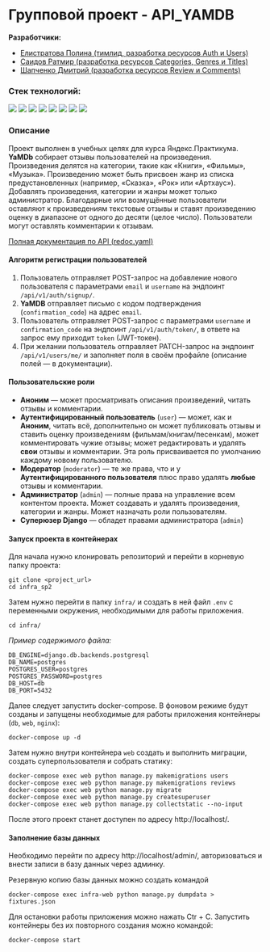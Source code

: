 # Групповой проект - API_YAMDB

**Разработчики:**
- [Елистратова Полина (тимлид, разработка ресурсов Auth и Users)](https://github.com/TIoJIuHa)
- [Саидов Ратмир (разработка ресурсов Categories, Genres и Titles)](https://github.com/RatmirSaidov)
- [Шапченко Дмитрий (разработка ресурсов Review и Comments)](https://github.com/dltt1)

### Стек технологий:

<div>
  <img src="https://img.shields.io/badge/python-3670A0?style=for-the-badge&logo=python&logoColor=ffdd54"/>
  <img src="https://img.shields.io/badge/Django-092E20?style=for-the-badge&logo=django&logoColor=green"/>
  <img src="https://img.shields.io/badge/django%20rest-ff1709?style=for-the-badge&logo=django&logoColor=white"/>
  <img src="https://img.shields.io/badge/JWT-000000?style=for-the-badge&logo=JSON%20web%20tokens&logoColor=white"/>
  <img src="https://img.shields.io/badge/postgres-%23316192.svg?style=for-the-badge&logo=postgresql&logoColor=white"/>
  <img src="https://img.shields.io/badge/docker-%230db7ed.svg?style=for-the-badge&logo=docker&logoColor=white"/>
  <img src="https://img.shields.io/badge/nginx-%23009639.svg?style=for-the-badge&logo=nginx&logoColor=white"/>
  <img src="https://img.shields.io/badge/gunicorn-%298729.svg?style=for-the-badge&logo=gunicorn&logoColor=white"/>
</div>


### Описание

Проект выполнен в учебных целяx для курса Яндекс.Практикума. **YaMDb** собирает отзывы пользователей на произведения. Произведения делятся на категории, такие как «Книги», «Фильмы», «Музыка». Произведению может быть присвоен жанр из списка предустановленных (например, «Сказка», «Рок» или «Артхаус»). Добавлять произведения, категории и жанры может только администратор.
Благодарные или возмущённые пользователи оставляют к произведениям текстовые отзывы и ставят произведению оценку в диапазоне от одного до десяти (целое число). Пользователи могут оставлять комментарии к отзывам.

[Полная документация по API (redoc.yaml)](api_yamdb\static\redoc.yaml)

#### Алгоритм регистрации пользователей

  1. Пользователь отправляет POST-запрос на добавление нового пользователя с параметрами `email` и `username` на эндпоинт `/api/v1/auth/signup/`.
  2. **YaMDB** отправляет письмо с кодом подтверждения (`confirmation_code`) на адрес  `email`.
  3. Пользователь отправляет POST-запрос с параметрами `username` и `confirmation_code` на эндпоинт `/api/v1/auth/token/`, в ответе на запрос ему приходит `token` (JWT-токен).
  4. При желании пользователь отправляет PATCH-запрос на эндпоинт `/api/v1/users/me/` и заполняет поля в своём профайле (описание полей — в документации).

#### Пользовательские роли

  - **Аноним** — может просматривать описания произведений, читать отзывы и комментарии.
  - **Аутентифицированный пользователь** (`user`) — может, как и **Аноним**, читать всё, дополнительно он может публиковать отзывы и ставить оценку произведениям (фильмам/книгам/песенкам), может комментировать чужие отзывы; может редактировать и удалять **свои** отзывы и комментарии. Эта роль присваивается по умолчанию каждому новому пользователю.
  - **Модератор** (`moderator`) — те же права, что и у **Аутентифицированного пользователя** плюс право удалять **любые** отзывы и комментарии.
  - **Администратор** (`admin`) — полные права на управление всем контентом проекта. Может создавать и удалять произведения, категории и жанры. Может назначать роли пользователям. 
  - **Суперюзер Django** — обладет правами администратора (`admin`)

#### Запуск проекта в контейнерах

Для начала нужно клонировать репозиторий и перейти в корневую папку проекта:
```
git clone <project_url>
cd infra_sp2
```

Затем нужно перейти в папку `infra/` и создать в ней файл `.env` с  переменными окружения, необходимыми для работы приложения.
```
cd infra/
```

*Пример содержимого файла:*
```
DB_ENGINE=django.db.backends.postgresql
DB_NAME=postgres
POSTGRES_USER=postgres
POSTGRES_PASSWORD=postgres
DB_HOST=db
DB_PORT=5432
```

Далее следует запустить docker-compose. В фоновом режиме будут созданы и запущены необходимые для работы приложения контейнеры (`db`, `web`, `nginx`): 
```
docker-compose up -d
```

Затем нужно внутри контейнера `web` создать и выполнить миграции, создать суперпользователя и собрать статику:
```
docker-compose exec web python manage.py makemigrations users
docker-compose exec web python manage.py makemigrations reviews
docker-compose exec web python manage.py migrate
docker-compose exec web python manage.py createsuperuser
docker-compose exec web python manage.py collectstatic --no-input 
```
После этого проект станет доступен по адресу http://localhost/. 

#### Заполнение базы данных

Необходимо перейти по адресу http://localhost/admin/, авторизоваться и внести записи в базу данных через админку.

Резервную копию базы данных можно создать командой
```
docker-compose exec infra-web python manage.py dumpdata > fixtures.json 
```

Для остановки работы приложения можно нажать Ctr + C. Запустить контейнеры без их повторного создания можно командой:
```
docker-compose start 
```
